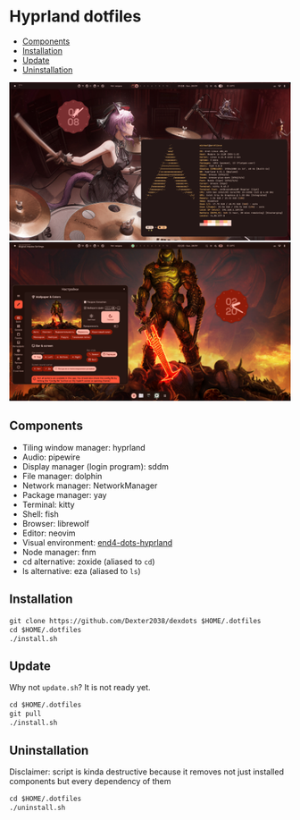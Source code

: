 <!--toc:start-->
# Hyprland dotfiles

- [Components](#components)
- [Installation](#installation)
- [Update](#update)
- [Uninstallation](#uninstallation)
<!--toc:end-->

<p align="center">
  <img src="assets/preview1.png" width="700" alt="Preview image">
  <img src="assets/preview2.png" width="700" alt="Preview image">
</p>

## Components

- Tiling window manager: hyprland
- Audio: pipewire
- Display manager (login program): sddm
- File manager: dolphin
- Network manager: NetworkManager
- Package manager: yay
- Terminal: kitty
- Shell: fish
- Browser: librewolf
- Editor: neovim
- Visual environment: [end4-dots-hyprland](https://github.com/end-4/dots-hyprland)
- Node manager: fnm
- cd alternative: zoxide (aliased to `cd`)
- ls alternative: eza (aliased to `ls`)

## Installation

```
git clone https://github.com/Dexter2038/dexdots $HOME/.dotfiles
cd $HOME/.dotfiles
./install.sh
```

## Update

Why not `update.sh`?
It is not ready yet.

```
cd $HOME/.dotfiles
git pull
./install.sh
```

## Uninstallation

Disclaimer: script is kinda destructive because it removes not just installed components but every dependency of them

```
cd $HOME/.dotfiles
./uninstall.sh
```
